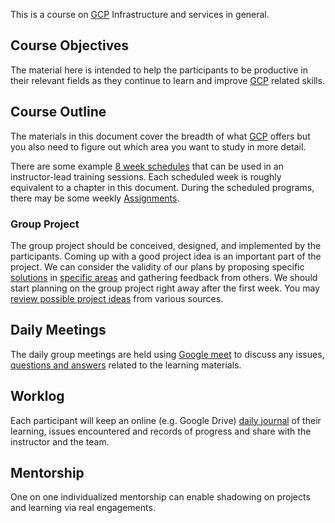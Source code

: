 
This is a  course on [GCP](Introduction) Infrastructure and services in general.  


## Course Objectives

The material here is intended to help the participants to be productive  in their relevant fields as they continue to learn and improve [GCP](https://en.wikipedia.org/wiki/Google_Cloud_Platform) related skills.

## Course Outline

The materials in this document  cover the breadth of what [GCP](https://cloud.google.com/) offers but you also need to figure out which area you want to study in more detail. 

There are some example [8 week schedules](Schedules) that can be used in an instructor-lead training sessions. Each scheduled week is roughly equivalent to a chapter in this document. During the scheduled programs, there may be some weekly [Assignments](Assignments).


### Group Project

The group project should be conceived, designed, and implemented by the participants.  Coming up with a good project idea is an important part of the project.  We can consider the validity of our plans by proposing specific [solutions]( https://cloud.google.com/solutions  ) in  [specific areas](https://cloud.google.com/architecture) and gathering feedback from others. We should start planning on the group project right away after the first week.  You may [review possible project ideas](Projects) from various sources.

## Daily Meetings

The daily group meetings are held using [Google meet](https://meet.google.com/) to discuss any issues, [questions and answers](https://lincs.ed.gov/sites/default/files/12_TEAL_Deeper_Learning_Qs_complete_5_1_0.pdf) related to the learning materials.  

## Worklog

Each participant will keep an online (e.g. Google Drive)  [daily journal](https://friday.app/p/work-journaling) of their learning, issues encountered and records of progress and share with the instructor and the team.

## Mentorship

One on one individualized mentorship can enable shadowing on projects and learning via real engagements.

